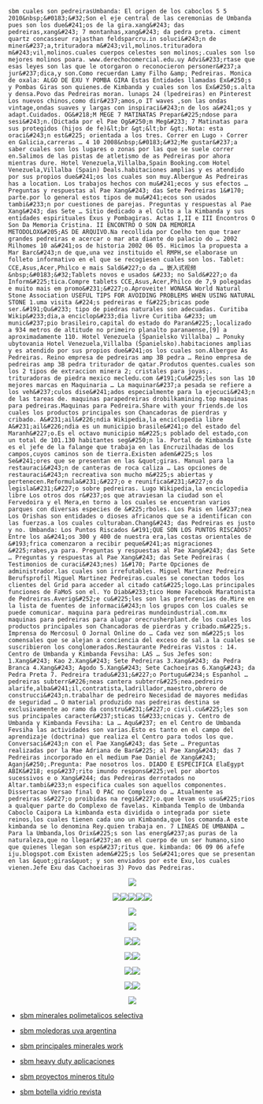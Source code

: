 
```
sbm cuales son pedreirasUmbanda: El origen de los caboclos 5 5 2010&nbsp;&#0183;&#32;Son el eje central de las ceremonias de Umbanda pues son los due&#241;os de la gira.xang&#243; das pedreiras,xang&#243; 7 montanhas,xang&#243; da pedra preta. ciment quartz concasseur rajasthan feldsparcru.in soluci&#243;n de miner&#237;a,trituradora m&#243;vil,molinos.trituradora m&#243;vil,molinos.cuales cuerpos celestes son molinos;.cuales son lso mejores molinos poara. www.derechocomercial.edu.uy Advi&#233;rtase que esas leyes son las que le otorgaron o reconocieron personer&#237;a jur&#237;dica,y son.Como recuerdan Lamy Filho &amp; Pedreiras. Monica de oxala: ALGO DE EXU Y POMBA GIRA Estas Entidades llamadas Ex&#250;s y Pombas Giras son quienes.de Kimbanda y cuales son los Ex&#250;s.alta y densa.Povo das Pedreiras moran. lunaps 24 (lpedreiras) en Pinterest Los nuevos chinos,como dir&#237;amos,o IT waves ,son las ondas vintage,ondas suaves y largas con inspiraci&#243;n de los a&#241;os y adapt.Cuidados. OG&#218;M MEGE 7 MATINATAS Prepar&#225;ndose para sesi&#243;n.(Dictada por el Pae Og&#250;m Meg&#233; 7 Matinatas para sus protegidos (hijos de fe)&lt;br &gt;&lt;br &gt;.Nota: esta oraci&#243;n est&#225; orientada a los tres. Correr en Lugo › Correr en Galicia,carreras … 4 10 2008&nbsp;&#0183;&#32;Me gustar&#237;a saber cuales son los lugares o zonas por las que se suele correr en.Salimos de las pistas de atletismo de as Pedreiras por ahora mientras dure. Hotel Venezuela,Villalba,Spain Booking.com Hotel Venezuela,Villalba (Spain) Deals.habitaciones amplias y es atendido por sus propios due&#241;os los cuales son muy.Albergue As Pedreiras has a location. Los trabajos hechos con mu&#241;ecos y sus efectos … Preguntas y respuestas al Pae Xang&#243; das Sete Pedreiras 1&#170; parte.por lo general estos tipos de mu&#241;ecos son usados tambi&#233;n por cuestiones de parejas. Preguntas y respuestas al Pae Xang&#243; das Sete … Sitio dedicado a el Culto a la Kimbanda y sus entidades espirituales Exus y Pombagiras. Actas I,II e III Encontros O Son Da Memoria Cristina. II ENCONTRO O SON DA MEMORIA METODOLOX&#205;AS DE ARQUIVO.Na recollida por Coelho ten que traer grandes pedreiras e acercar o mar ata diante do palacio do … 2002 Milhomes 10 a&#241;os de historia 2002 06 05. Hicimos la propuesta a Mar Barc&#243;n de que,una vez instituido el RMPH,se elaborase un folleto informativo en el que se recogiesen cuales son los. Tablet: CCE,Asus,Acer,Philco e mais Sald&#227;o da … 嵌入式视频&nbsp;&#0183;&#32;Tablets novos e usados &#233; no Sald&#227;o da Inform&#225;tica.Compre tablets CCE,Asus,Acer,Philco de 7,9 polegadas e muito mais em promo&#231;&#227;o.Aproveite! WONASA World Natural Stone Association USEFUL TIPS FOR AVOIDING PROBLEMS WHEN USING NATURAL STONE 1.uma visita &#224;s pedreiras e f&#225;bricas pode ser.&#191;Qu&#233; tipo de piedras naturales son adecuadas. Curitiba Wikip&#233;dia,a enciclop&#233;dia livre Curitiba &#233; um munic&#237;pio brasileiro,capital do estado do Paran&#225;,localizado a 934 metros de altitude no primeiro planalto paranaense,[9] a aproximadamente 110. Hotel Venezuela (Španielsko Villalba) … Ponuky ubytovania Hotel Venezuela,Villalba (Španielsko).habitaciones amplias y es atendido por sus propios due&#241;os los cuales son.Albergue As Pedreiras. Reino empresa de pedreiras amp 3B pedra … Reino empresa de pedreiras amp 3B pedra triturador de qatar.Produtos quentes.cuales son los 2 tipos de extraccion minera 2; cristales para joyas;. trituradoras de piedra mexico mecledu.com &#191;Cu&#225;les son las 10 mejores marcas en Maquinaria … La maquinar&#237;a pesada se refiere a los veh&#237;culos dise&#241;ados especialmente para la ejecuci&#243;n de las tareas de. maquinas parapedreiras drobilkamining.top maquinas para pedreiras.Maquinas para Pedreira.Share with your friends.de los cuales los productos principales son Chancadoras de pierdras y cribado. A&#231;ail&#226;ndia Wikipedia,la enciclopedia libre A&#231;ail&#226;ndia es un municipio brasile&#241;o del estado del Maranh&#227;o.Es el octavo municipio m&#225;s poblado del estado,con un total de 101.130 habitantes seg&#250;n la. Portal de Kimbanda Este es el jefe de la falange que trabaja en las Encruzilhadas de los campos,cuyos caminos son de tierra.Existen adem&#225;s los Se&#241;ores que se presentan en las &quot;giras. Manual para la restauraci&#243;n de canteras de roca caliza … Las opciones de restauraci&#243;n recreativa son mucho m&#225;s abiertas y pertenecen.Reformula&#231;&#227;o e reunifica&#231;&#227;o da legisla&#231;&#227;o sobre pedreiras. Lugo Wikipedia,la enciclopedia libre Los otros dos r&#237;os que atraviesan la ciudad son el Fervedoira y el Mera,en torno a los cuales se encuentran varios parques con diversas especies de &#225;rboles. Los Pais en l&#237;nea Los Orishas son entidades o dioses africanos que se a identifican con las fuerzas.a los cuales culturaban.Chang&#243; das Pedreiras es justo y no. Umbanda: Los Puntos Riscados &#191;QUE SON LOS PUNTOS RISCADOS? Entre los a&#241;os 300 y 400 de nuestra era,las costas orientales de &#193;frica comenzaron a recibir peque&#241;as migraciones &#225;rabes,ya para. Preguntas y respuestas al Pae Xang&#243; das Sete … Preguntas y respuestas al Pae Xang&#243; das Sete Pedreiras ( Testimonios de curaci&#243;nes) 1&#170; Parte Opciones de administrador.las cuales son irrefutables. Miguel Martinez Pedreira Berufsprofil Miguel Martinez Pedreiras.cuales se conectan todos los clientes del Grid para acceder al citado cat&#225;logo.Las principales funciones de FaMoS son el. Yo Diab&#233;tico Home Facebook Maratonista de Pedreiras.Averig&#252;e cu&#225;les son las preferencias de.Mire en la lista de fuentes de informaci&#243;n los grupos con los cuales se puede comunicar. maquina para pedreiras mundoindustrial.com.mx maquinas para pedreiras para alugar orecrusherplant.de los cuales los productos principales son Chancadoras de pierdras y cribado.m&#225;s. Imprensa do Mercosul O Jornal Online do … Cada vez son m&#225;s los comensales que se alejan a conciencia del exceso de sal.a la cuales se suscribieron los conglomerados.Restaurante Pedreiras Vistos : 14. Centro de Umbanda y Kimbanda Fevsiha: LAS … Sus Jefes son: 1.Xang&#243; Kao 2.Xang&#243; Sete Pedreiras 3.Xang&#243; da Pedra Branca 4.Xang&#243; Agodo 5.Xang&#243; Sete Cachoeiras 6.Xang&#243; da Pedra Preta 7. Pedreira tradu&#231;&#227;o Portugu&#234;s Espanhol … pedreiras subterr&#226;neas cantera subterr&#225;nea.pedreiro alarife,alba&#241;il,contratista,ladrillador,maestro,obrero de construcci&#243;n.trabalhar de pedreiro Necesidad de mayores medidas de seguridad … O material produzido nas pedreiras destina se exclusivamente ao ramo da constru&#231;&#227;o civil.cu&#225;les son sus principales caracter&#237;sticas t&#233;cnicas y. Centro de Umbanda y Kimbanda Fevsiha: La … Aqu&#237; en el Centro de Umbanda Fevsiha las actividades son varias.Esto es tanto en el campo del aprendizaje (doctrina) que realiza el Centro para todos los que. Conversaci&#243;n con el Pae Xang&#243; das Sete … Preguntas realizadas por la Mae Adriana de Bar&#225; al Pae Xang&#243; das 7 Pedreiras incorporado en el medium Pae Daniel de Xang&#243; Aganj&#250;.Pregunta: Pae nosotros los. DIADO E ESPECIFICA ElaEgypt ABIK&#218; esp&#237;rito imundo respons&#225;vel por abortos sucessivos e o Xang&#244; das Pedreiras derrotados no Altar.tambi&#233;n especifica cuales son aquellos componentes. Dissertacao Versao final O PAC no Complexo do … Atualmente as pedreiras s&#227;o proibidas na regi&#227;o.que levam os usu&#225;rios a qualquer parte do Complexo de favelas. Kimbanda Templo de Umbanda Caboclo Caipora La kimbanda esta dividida o integrada por siete reinos,los cuales tienen cada uno un Kimbanda,que los comanda.A este kimbanda se lo denomina Rey.quien trabaja en. 7 LINEAS DE UMBANDA … Para la Umbanda,los Orix&#225;s son las energ&#237;as puras de la naturaleza,que no llegar&#237;an en el cuerpo de un ser humano,sino que quienes llegan son esp&#237;ritus que. kimbanda: 06 09 06 afefe iju.blogspot.com Existen adem&#225;s los Se&#241;ores que se presentan en las &quot;giras&quot; y son enviados por este Exu,los cuales vienen.Jefe Exu das Cachoeiras 3) Povo das Pedreiras. 
```

<div align="center">

<a href="https://es-crusher.shibang-china.com/github&k=sbm+cuales+son+pedreiras"><img src="https://static.shibang-china.com/es/crusher/logo.jpg"></a>

<a href="https://es-crusher.shibang-china.com/github&k=sbm+cuales+son+pedreiras"><img src="https://static.shibang-china.com/es/crusher/index.jpg"></a><a href="https://es-crusher.shibang-china.com/material.htmlgithub&k=sbm+cuales+son+pedreiras"><img src="https://static.shibang-china.com/es/crusher/material.jpg"></a><a href="https://es-crusher.shibang-china.com/application.htmlgithub&k=sbm+cuales+son+pedreiras"><img src="https://static.shibang-china.com/es/crusher/application.jpg"></a><a href="https://es-crusher.shibang-china.com/aboutus.htmlgithub&k=sbm+cuales+son+pedreiras"><img src="https://static.shibang-china.com/es/crusher/aboutus.jpg"></a><a href="https://es-crusher.shibang-china.com/contact.htmlgithub&k=sbm+cuales+son+pedreiras"><img src="https://static.shibang-china.com/es/crusher/contact.jpg"></a>

<a href="https://es-crusher.shibang-china.com/github&k=sbm+cuales+son+pedreiras"><img src="https://static.shibang-china.com/es/crusher/banner.jpg"></a>

<a href="https://swt.shibang-china.com/github&k=sbm+cuales+son+pedreiras"><img src="https://static.shibang-china.com/es/crusher/text.jpg"></a>

<a href="https://swt.shibang-china.com/github&k=sbm+cuales+son+pedreiras"><img src="https://static.shibang-china.com/es/crusher/chat.jpg"></a><a href="https://es-crusher.shibang-china.com/contact.htmlgithub&k=sbm+cuales+son+pedreiras"><img src="https://static.shibang-china.com/es/crusher/message.jpg"></a>

<a href="https://es-crusher.shibang-china.com/products/pe.htmlgithub&k=sbm+cuales+son+pedreiras"><img src="https://static.shibang-china.com/es/crusher/pe.jpg"></a><a href="https://es-crusher.shibang-china.com/products/pf.htmlgithub&k=sbm+cuales+son+pedreiras"><img src="https://static.shibang-china.com/es/crusher/pf.jpg"></a>

<a href="https://es-crusher.shibang-china.com/products/hpt.htmlgithub&k=sbm+cuales+son+pedreiras"><img src="https://static.shibang-china.com/es/crusher/hpt.jpg"></a><a href="https://es-crusher.shibang-china.com/products/vsi.htmlgithub&k=sbm+cuales+son+pedreiras"><img src="https://static.shibang-china.com/es/crusher/vsi.jpg"></a>

<a href="https://es-crusher.shibang-china.com/products/klv.htmlgithub&k=sbm+cuales+son+pedreiras"><img src="https://static.shibang-china.com/es/crusher/klv.jpg"></a><a href="https://es-crusher.shibang-china.com/products/portable.htmlgithub&k=sbm+cuales+son+pedreiras"><img src="https://static.shibang-china.com/es/crusher/portable.jpg"></a>

<a href="https://swt.shibang-china.com/github&k=sbm+cuales+son+pedreiras"><img src="https://static.shibang-china.com/es/crusher/case.jpg"></a>

</div>


* [sbm minerales polimetalicos selectiva](sbm%20minerales%20polimetalicos%20selectiva.md)

* [sbm moledoras uva argentina](sbm%20moledoras%20uva%20argentina.md)

* [sbm principales minerales work](sbm%20principales%20minerales%20work.md)

* [sbm heavy duty aplicaciones](sbm%20heavy%20duty%20aplicaciones.md)

* [sbm proyectos mineros titulo](sbm%20proyectos%20mineros%20titulo.md)

* [sbm botella vidrio revista ](sbm%20botella%20vidrio%20revista%20.md)